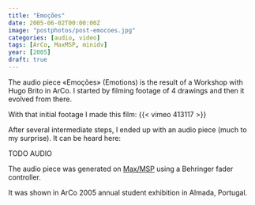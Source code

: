 ```yaml
---
title: "Emoções"
date: 2005-06-02T00:00:00Z
image: "postphotos/post-emocoes.jpg"
categories: [audio, video]
tags: [ArCo, MaxMSP, minidv]
year: [2005]
draft: true
---
```


The audio piece «Emoções» (Emotions) is the result of a Workshop with Hugo Brito in ArCo. I started by filming footage of 4 drawings and then it evolved from there.
<!--more-->

With that initial footage I made this film:
{{< vimeo 413117 >}}

After several intermediate steps, I ended up with an audio piece (much to my surprise). It can be heard here:

TODO AUDIO

The audio piece was generated on [Max/MSP][1] using a Behringer fader controller.

It was shown in ArCo 2005 annual student exhibition in Almada, Portugal.

[1]: http://www.cycling74.com/products/maxmsp
